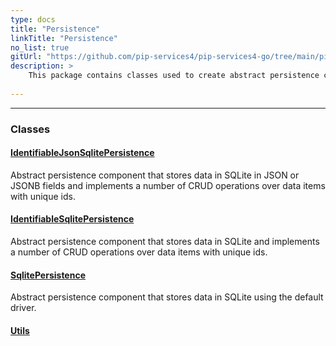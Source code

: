 ```yaml
---
type: docs
title: "Persistence"
linkTitle: "Persistence"
no_list: true
gitUrl: "https://github.com/pip-services4/pip-services4-go/tree/main/pip-services4-sqlite-go"
description: >
    This package contains classes used to create abstract persistence components to perform basic CRUD operations..
    
---
```

---

<div class="module-body"> 

### Classes

#### [IdentifiableJsonSqlitePersistence](identifiable_json_sqlite_persistence) 
Abstract persistence component that stores data in SQLite in JSON or JSONB fields and implements a number of CRUD operations over data items with unique ids.


#### [IdentifiableSqlitePersistence](identifiable_sqlite_persistence)
Abstract persistence component that stores data in SQLite and implements a number of CRUD operations over data items with unique ids.

#### [SqlitePersistence](sqlite_persistence)
Abstract persistence component that stores data in SQLite using the default driver.

#### [Utils](utils)

</div>


